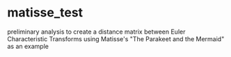 # matisse_test
preliminary analysis to create a distance matrix between Euler Characteristic Transforms using Matisse's "The Parakeet and the Mermaid" as an example
